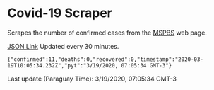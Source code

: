 # Covid-19 Scraper

Scrapes the number of confirmed cases from the [MSPBS](https://www.mspbs.gov.py/covid-19.php) web page.

[JSON Link](https://jmayalag.github.io/covid19-scrape/cases.json)
Updated every 30 minutes.
```
{"confirmed":11,"deaths":0,"recovered":0,"timestamp":"2020-03-19T10:05:34.232Z","pyt":"3/19/2020, 07:05:34 GMT-3"}
```
Last update (Paraguay Time): 3/19/2020, 07:05:34 GMT-3
